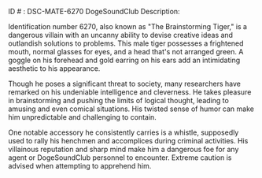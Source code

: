ID # : DSC-MATE-6270
DogeSoundClub Description:

Identification number 6270, also known as "The Brainstorming Tiger," is a dangerous villain with an uncanny ability to devise creative ideas and outlandish solutions to problems. This male tiger possesses a frightened mouth, normal glasses for eyes, and a head that's not arranged green. A goggle on his forehead and gold earring on his ears add an intimidating aesthetic to his appearance.

Though he poses a significant threat to society, many researchers have remarked on his undeniable intelligence and cleverness. He takes pleasure in brainstorming and pushing the limits of logical thought, leading to amusing and even comical situations. His twisted sense of humor can make him unpredictable and challenging to contain.

One notable accessory he consistently carries is a whistle, supposedly used to rally his henchmen and accomplices during criminal activities. His villainous reputation and sharp mind make him a dangerous foe for any agent or DogeSoundClub personnel to encounter. Extreme caution is advised when attempting to apprehend him.